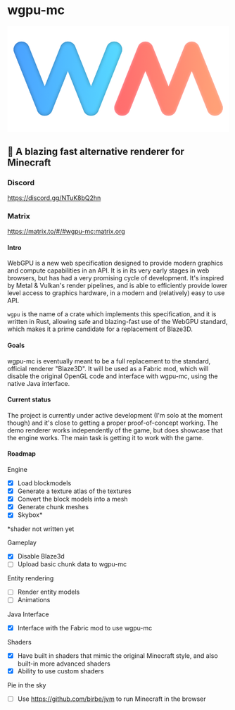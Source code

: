# wgpu-mc

![img](media/logo.png)

## 🚀 A blazing fast alternative renderer for Minecraft
### Discord
https://discord.gg/NTuK8bQ2hn
### Matrix
https://matrix.to/#/#wgpu-mc:matrix.org

#### Intro

WebGPU is a new web specification designed to provide modern graphics and compute capabilities in an API.
It is in its very early stages in web browsers, but has had a very promising cycle of development. It's inspired by
Metal & Vulkan's render pipelines, and is able to efficiently provide lower level access to graphics hardware, in a modern
and (relatively) easy to use API. 

`wgpu` is the name of a crate which implements this specification, and it is written in Rust, allowing safe and blazing-fast
use of the WebGPU standard, which makes it a prime candidate for a replacement of Blaze3D.

#### Goals

wgpu-mc is eventually meant to be a full replacement to the standard, official renderer "Blaze3D".
It will be used as a Fabric mod, which will disable the original OpenGL code and interface with wgpu-mc, using the native
Java interface.

#### Current status

The project is currently under active development (I'm solo at the moment though) and it's close
to getting a proper proof-of-concept working. The demo renderer works independently of the game, but does showcase
that the engine works. The main task is getting it to work with the game.

#### Roadmap

Engine

- [x] Load blockmodels
- [x] Generate a texture atlas of the textures 
- [x] Convert the block models into a mesh
- [x] Generate chunk meshes
- [x] Skybox*

*shader not written yet

Gameplay

- [x] Disable Blaze3d
- [ ] Upload basic chunk data to wgpu-mc

Entity rendering

- [ ] Render entity models
- [ ] Animations

Java Interface

- [x] Interface with the Fabric mod to use wgpu-mc

Shaders

- [x] Have built in shaders that mimic the original Minecraft style, and also built-in more advanced shaders
- [x] Ability to use custom shaders

Pie in the sky

- [ ] Use https://github.com/birbe/jvm to run Minecraft in the browser